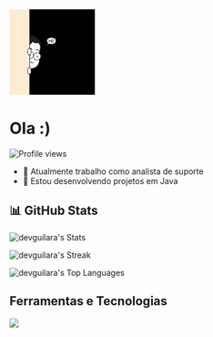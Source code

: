  <img src="giphy.gif" width="150px">

<h1 align="left">Ola :)</h1>
<p align="left"> <img src="https://komarev.com/ghpvc/?username=devguilara&color=yellow" alt="Profile views" /> </p>

- 🔭 Atualmente trabalho como analista de suporte 
- 🌱 Estou desenvolvendo projetos em Java
  

## 📊 GitHub Stats

![devguilara's Stats](https://github-readme-stats.vercel.app/api?username=devguilara&theme=vue-dark&show_icons=true&hide_border=false&count_private=true)

![devguilara's Streak](https://github-readme-streak-stats.herokuapp.com/?user=devguilara&theme=vue-dark&hide_border=false)

![devguilara's Top Languages](https://github-readme-stats.vercel.app/api/top-langs/?username=devguilara&theme=vue-dark&show_i_)


 
 ## Ferramentas e Tecnologias
 <img src="https://skillicons.dev/icons?i=postgres,postman,java,spring-boot"/>




